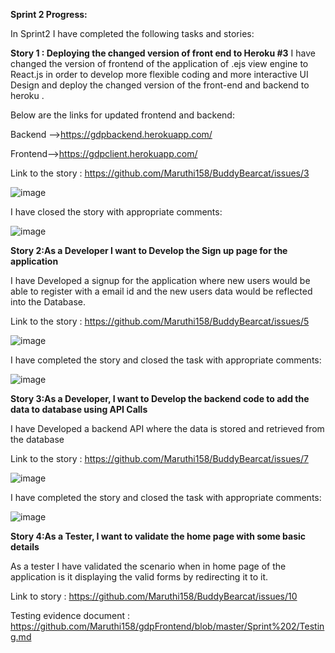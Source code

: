 **Sprint 2 Progress:**

In Sprint2 I have completed the following tasks and stories:

**Story 1 : Deploying the changed version of front end to Heroku #3**
I have changed the version of frontend of the application of .ejs view engine to React.js in order to develop more flexible coding and more interactive UI Design and deploy the changed version of the front-end and backend to heroku .

Below are the links for updated frontend and backend:

Backend -->https://gdpbackend.herokuapp.com/

Frontend-->https://gdpclient.herokuapp.com/

Link to the story : https://github.com/Maruthi158/BuddyBearcat/issues/3

![image](https://user-images.githubusercontent.com/77593316/141697829-476dd642-d277-424e-a9d3-ae60adad59e8.png)

I have closed the story with appropriate comments:

![image](https://user-images.githubusercontent.com/77593316/141697878-f99fff90-c5b6-4528-b822-06812b1a37f7.png)

**Story 2:As a  Developer I want to Develop the Sign up page for the application**

I have Developed a signup for the application where new users would be able to register with a email id and the new users data would be reflected into the Database.

Link to the story : https://github.com/Maruthi158/BuddyBearcat/issues/5

![image](https://user-images.githubusercontent.com/77593316/141697995-3983e52d-814e-4c0c-8bf5-c2e9cabc5a5f.png)

I have completed the story and closed the task with appropriate comments:

![image](https://user-images.githubusercontent.com/77593316/141698017-c56373b0-97b3-4b22-9076-c40cae68b01e.png)


**Story 3:As a Developer, I want to Develop the backend code to add the data to database using API Calls**

I have Developed a backend API where the data is stored and retrieved from the database

Link to the story : https://github.com/Maruthi158/BuddyBearcat/issues/7

![image](https://user-images.githubusercontent.com/77593316/141698085-d6671caa-0a18-4ea7-86c9-98a71d536ac5.png)

I have completed the story and closed the task with appropriate comments:

![image](https://user-images.githubusercontent.com/77593316/141698094-dbc19d49-1f91-4457-9ee8-0467748b8f2a.png)


**Story 4:As a Tester, I want to validate the home page with some basic details**

As a tester I have validated the scenario when in home page of the application is it displaying the valid forms by redirecting it to it.

Link to story : https://github.com/Maruthi158/BuddyBearcat/issues/10

Testing evidence document : https://github.com/Maruthi158/gdpFrontend/blob/master/Sprint%202/Testing.md



